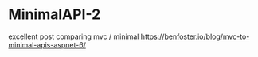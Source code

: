 # MinimalAPI-2

excellent post comparing mvc / minimal 
https://benfoster.io/blog/mvc-to-minimal-apis-aspnet-6/
